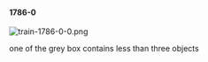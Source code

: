 #### 1786-0
![train-1786-0-0.png](https://github.com/lil-lab/nlvr/raw/master/nlvr/train/images/54/train-1786-0-0.png "train-1786-0-0.png")

one of the grey box contains less than three objects